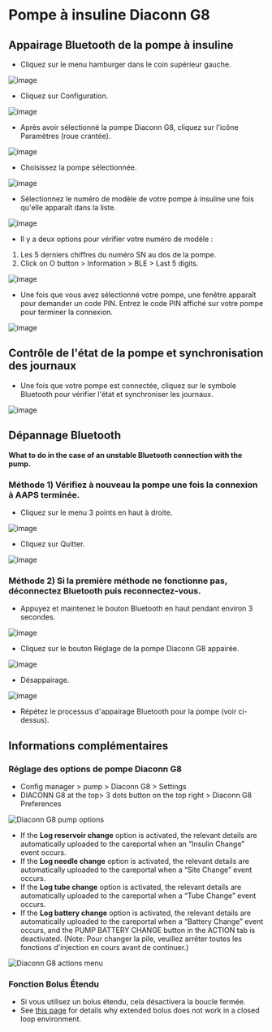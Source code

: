 # Pompe à insuline Diaconn G8

## Appairage Bluetooth de la pompe à insuline

- Cliquez sur le menu hamburger dans le coin supérieur gauche.

![image](../images/DiaconnG8/DiaconnG8_01.jpg)

- Cliquez sur Configuration.

![image](../images/DiaconnG8/DiaconnG8_02.jpg)

- Après avoir sélectionné la pompe Diaconn G8, cliquez sur l'icône Paramètres (roue crantée).

![image](../images/DiaconnG8/DiaconnG8_03.jpg)

- Choisissez la pompe sélectionnée.

![image](../images/DiaconnG8/DiaconnG8_04.jpg)

- Sélectionnez le numéro de modèle de votre pompe à insuline une fois qu'elle apparaît dans la liste.

![image](../images/DiaconnG8/DiaconnG8_05.jpg)

- Il y a deux options pour vérifier votre numéro de modèle :

1. Les 5 derniers chiffres du numéro SN au dos de la pompe.
2. Click on O button > Information > BLE > Last 5 digits.

![image](../images/DiaconnG8/DiaconnG8_06.jpg)

- Une fois que vous avez sélectionné votre pompe, une fenêtre apparaît pour demander un code PIN. Entrez le code PIN affiché sur votre pompe pour terminer la connexion.

 ![image](../images/DiaconnG8/DiaconnG8_07.jpg)

## Contrôle de l'état de la pompe et synchronisation des journaux

- Une fois que votre pompe est connectée, cliquez sur le symbole Bluetooth pour vérifier l'état et synchroniser les journaux.

![image](../images/DiaconnG8/DiaconnG8_08.jpg)

## Dépannage Bluetooth

**What to do in the case of an unstable Bluetooth connection with the pump.**

### Méthode 1) Vérifiez à nouveau la pompe une fois la connexion à AAPS terminée.

- Cliquez sur le menu 3 points en haut à droite.

![image](../images/DiaconnG8/DiaconnG8_09.jpg)

- Cliquez sur Quitter.

![image](../images/DiaconnG8/DiaconnG8_10.jpg)

### Méthode 2) Si la première méthode ne fonctionne pas, déconnectez Bluetooth puis reconnectez-vous.

- Appuyez et maintenez le bouton Bluetooth en haut pendant environ 3 secondes.

![image](../images/DiaconnG8/DiaconnG8_11.jpg)

- Cliquez sur le bouton Réglage de la pompe Diaconn G8 appairée.

![image](../images/DiaconnG8/DiaconnG8_12.jpg)

- Désappairage.

![image](../images/DiaconnG8/DiaconnG8_13.jpg)

- Répétez le processus d'appairage Bluetooth pour la pompe (voir ci-dessus).

## Informations complémentaires

### Réglage des options de pompe Diaconn G8

- Config manager > pump > Diaconn G8 > Settings
- DIACONN G8 at the top> 3 dots button on the top right > Diaconn G8 Preferences

![Diaconn G8 pump options](../images/DiaconnG8/DiaconnG8_14.jpg)

- If the **Log reservoir change** option is activated, the relevant details are automatically uploaded to the careportal when an “Insulin Change” event occurs.
- If the **Log needle change** option is activated, the relevant details are automatically uploaded to the careportal when a “Site Change” event occurs.
- If the **Log tube change** option is activated, the relevant details are automatically uploaded to the careportal when a “Tube Change” event occurs.
- If the **Log battery change** option is activated, the relevant details are automatically uploaded to the careportal when a “Battery Change” event occurs, and the PUMP BATTERY CHANGE button in the ACTION tab is deactivated. (Note: Pour changer la pile, veuillez arrêter toutes les fonctions d'injection en cours avant de continuer.)

![Diaconn G8 actions menu](../images/DiaconnG8/DiaconnG8_15.jpg)

### Fonction Bolus Étendu

- Si vous utilisez un bolus étendu, cela désactivera la boucle fermée.
- See [this page](../DailyLifeWithAaps/ExtendedCarbs.md#why-extended-boluses-wont-work-in-a-closed-loop-environment) for details why extended bolus does not work in a closed loop environment.

